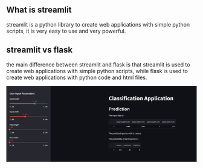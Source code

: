 ## What is streamlit
streamlit is a python library to create web applications with simple python scripts, it is very easy to use and very powerful.

## streamlit vs flask
the main difference between streamlit and flask is that streamlit is used to create web applications with simple python scripts, while flask is used to create web applications with python code and html files.

![classification application](/Example_Classification/app.png)